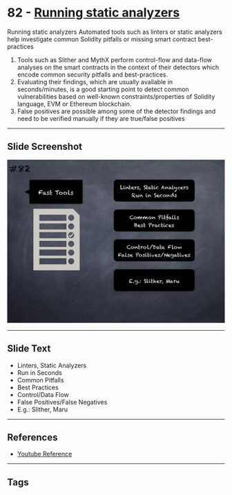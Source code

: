 
# 82 - [Running static analyzers](./Running%20static%20analyzers.md)

Running static analyzers Automated tools such as linters or static analyzers help investigate common Solidity pitfalls or missing smart contract best-practices

1.  Tools such as Slither and MythX perform control-flow and data-flow analyses on the smart contracts in the context of their detectors which encode common security pitfalls and best-practices. 
2.  Evaluating their findings, which are usually available in seconds/minutes, is a good starting point to detect common vulnerabilities based on well-known constraints/properties of Solidity language, EVM or Ethereum blockchain.
3.  False positives are possible among some of the detector findings and need to be verified manually if they are true/false positives
___
## Slide Screenshot
![082.png](../../images/6.Audit%20Techniques%20and%20Tools%20101/082.png)
___
## Slide Text
- Linters, Static Analyzers
- Run in Seconds
- Common Pitfalls
- Best Practices
- Control/Data Flow
- False Positives/False Negatives
- E.g.: Slither, Maru
___
## References
- [Youtube Reference](https://youtu.be/dgITqd3mkDk?t=188)
___
## Tags
